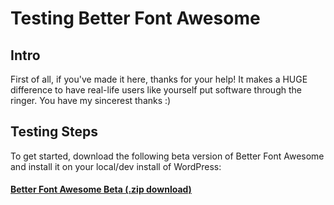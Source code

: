 # Testing Better Font Awesome #

## Intro ##
First of all, if you've made it here, thanks for your help! It makes a HUGE difference to have real-life users like yourself put software through the ringer. You have my sincerest thanks :)


## Testing Steps ##
To get started, download the following beta version of Better Font Awesome and install it on your local/dev install of WordPress:
#### [Better Font Awesome Beta (.zip download)](https://github.com/MickeyKay/better-font-awesome/blob/master/testing/better-font-awesome-beta.zip?raw=true) ####
